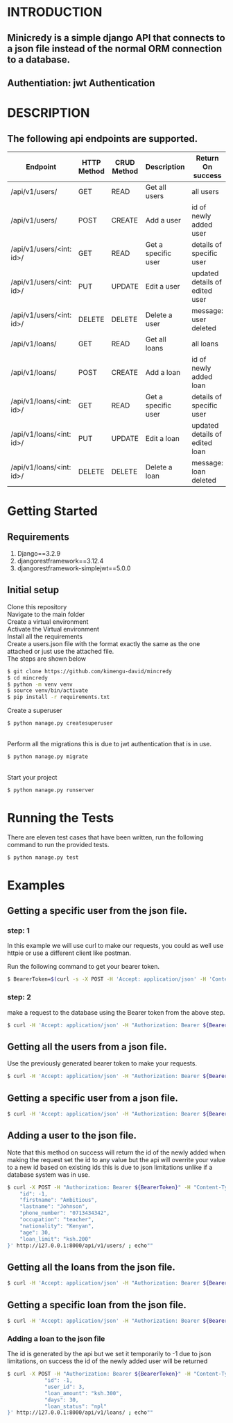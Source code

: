 # INTRODUCTION
## Minicredy is a simple django API that connects to a json file instead of the normal ORM connection to a database.

## Authentiation: jwt Authentication



# DESCRIPTION

## The following api endpoints are supported.
| Endpoint                 | HTTP Method | CRUD Method | Description         | Return On success              |
|--------------------------|-------------|-------------|---------------------|--------------------------------|
| /api/v1/users/           | GET         | READ        | Get all users       | all users                      |
| /api/v1/users/           | POST        | CREATE      | Add a user          | id of newly added user         |
| /api/v1/users/<int: id>/ | GET         | READ        | Get a specific user | details of specific user       |
| /api/v1/users/<int: id>/ | PUT         | UPDATE      | Edit a user         | updated details of edited user |
| /api/v1/users/<int: id>/ | DELETE      | DELETE      | Delete a user       | message: user deleted          |
| /api/v1/loans/           | GET         | READ        | Get all loans       | all loans                      |
| /api/v1/loans/           | POST        | CREATE      | Add a loan          | id of newly added loan         |
| /api/v1/loans/<int: id>/ | GET         | READ        | Get a specific user | details of specific user       |
| /api/v1/loans/<int: id>/ | PUT         | UPDATE      | Edit a loan         | updated details of edited loan |
| /api/v1/loans/<int: id>/ | DELETE      | DELETE      | Delete a loan       | message: loan deleted          |

# Getting Started

## Requirements
1. Django==3.2.9
2. djangorestframework==3.12.4
3. djangorestframework-simplejwt==5.0.0


## Initial setup
Clone this repository\
Navigate to the main folder\
Create a virtual environment\
Activate the Virtual environment\
Install all the requirements\
Create a users.json file with the format exactly the same as the one attached or just use the attached file.
\
The steps are shown below


```bash
$ git clone https://github.com/kimengu-david/mincredy
$ cd mincredy
$ python -m venv venv
$ source venv/bin/activate
$ pip install -r requirements.txt 

```

Create a superuser
```bash
$ python manage.py createsuperuser

```
\
Perform all the migrations this is due to jwt authentication that is in use.
```bash
$ python manage.py migrate
```
\
Start your project
```bash
$ python manage.py runserver
```

# Running the Tests
There are eleven test cases that have been written, run the following command to run the provided tests.
```bash
$ python manage.py test
```
# Examples
## Getting a specific user from the json file.
### step: 1

In this example we will use curl to make our requests, you could as well use httpie or use a different client like postman.

Run the following command to get your bearer token.

```bash
$ BearerToken=$(curl -s -X POST -H 'Accept: application/json' -H 'Content-Type: application/json' --data '{"username":"david","password":"save"}' http://127.0.0.1:8000/api/token/|python3 -c "import sys, json; print(json.load(sys.stdin)['access'])")

```
### step: 2
make a request to the database using the Bearer token from the above step.

```bash
$ curl -H 'Accept: application/json' -H "Authorization: Bearer ${BearerToken}" http://127.0.0.1:8000/api/v1/users/1/;echo ""

```

## Getting all the users from a json file.

Use the previously generated bearer token to make your requests.

```bash
$ curl -H 'Accept: application/json' -H "Authorization: Bearer ${BearerToken}" http://127.0.0.1:8000/api/v1/users/;echo ""
```

## Getting a specific user from a json file.
```bash
$ curl -H 'Accept: application/json' -H "Authorization: Bearer ${BearerToken}" http://127.0.0.1:8000/api/v1/users/1/;echo ""

```
## Adding a user to the json file.
Note that this method on success will return the id of the newly added
when making the request set the id to any value but the api will overrite your value to a new id based on existing ids this is due to json limitations unlike if a database system was in use.

```bash
$ curl -X POST -H "Authorization: Bearer ${BearerToken}" -H "Content-Type: application/json" -d '{
    "id": -1,
    "firstname": "Ambitious",
    "lastname": "Johnson",
    "phone_number": "0713434342",
    "occupation": "teacher",
    "nationality": "Kenyan",
    "age": 30,
    "loan_limit": "ksh.200"
}' http://127.0.0.1:8000/api/v1/users/ ; echo""

```
## Getting all the loans from the json file.
```bash
$ curl -H 'Accept: application/json' -H "Authorization: Bearer ${BearerToken}" http://127.0.0.1:8000/api/v1/loans/;echo ""
```

## Getting a specific loan from the json file.
```bash
$ curl -H 'Accept: application/json' -H "Authorization: Bearer ${BearerToken}" http://127.0.0.1:8000/api/v1/loans/1/;echo ""


```
### Adding a loan to the json file
The id is generated by the api but we set it temporarily to -1 due to json limitations, on success the id of the newly added user will be returned
```bash
$ curl -X POST -H "Authorization: Bearer ${BearerToken}" -H "Content-Type: application/json" -d '{
            "id": -1,
            "user_id": 3,
            "loan_amount": "ksh.300",
            "days": 30,
            "loan_status": "npl"
}' http://127.0.0.1:8000/api/v1/loans/ ; echo""

```